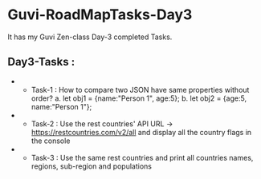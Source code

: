 # Guvi-RoadMapTasks-Day3
It has my Guvi Zen-class Day-3 completed Tasks.

## Day3-Tasks :
* * Task-1 :
How to compare two JSON have same properties without order?
                  a. let obj1 = {name:"Person 1", age:5};
                  b. let obj2 = {age:5, name:"Person 1"};
                  
* * Task-2 : Use the rest countries' API URL -> https://restcountries.com/v2/all and display all the country flags in the console
* * Task-3 : Use the same rest countries and print all countries names, regions, sub-region and populations
